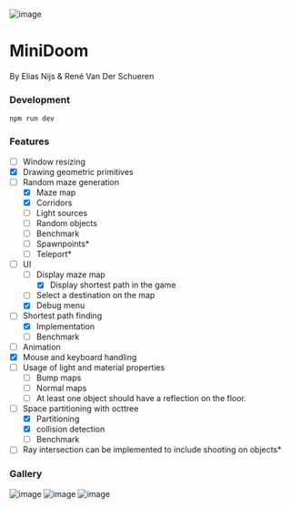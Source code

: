 ![image](https://github.com/user-attachments/assets/c2bafbf5-de62-4ef5-be62-82750e5da656)

# MiniDoom
By Elias Nijs & René Van Der Schueren

### Development
```
npm run dev
```

### Features

- [ ] Window resizing
- [x] Drawing geometric primitives
- [ ] Random maze generation
	- [x] Maze map
	- [x] Corridors
	- [ ] Light sources
	- [ ] Random objects
	- [ ] Benchmark
	- [ ] Spawnpoints*
	- [ ] Teleport*
- [ ] UI
	- [ ] Display maze map
		- [x] Display shortest path in the game
	- [ ] Select a destination on the map
	- [x] Debug menu
- [ ] Shortest path finding
	- [x] Implementation
	- [ ] Benchmark
- [ ] Animation
- [x] Mouse and keyboard handling
- [ ] Usage of light and material properties
	- [ ] Bump maps
	- [ ] Normal maps
	- [ ] At least one object should have a reflection on the floor.
- [ ] Space partitioning with octtree
	- [x] Partitioning
	- [x] collision detection
	- [ ] Benchmark
- [ ] Ray intersection can be implemented to include shooting on objects*

### Gallery
![image](https://github.com/user-attachments/assets/4fa9f028-b76c-499b-a743-5b84d97a6100)
![image](https://github.com/user-attachments/assets/2318dddf-58ee-4202-ad87-5d08a4e280be)
![image](https://github.com/user-attachments/assets/a3ff0628-26db-4920-9541-5e9ebf0446ef)



